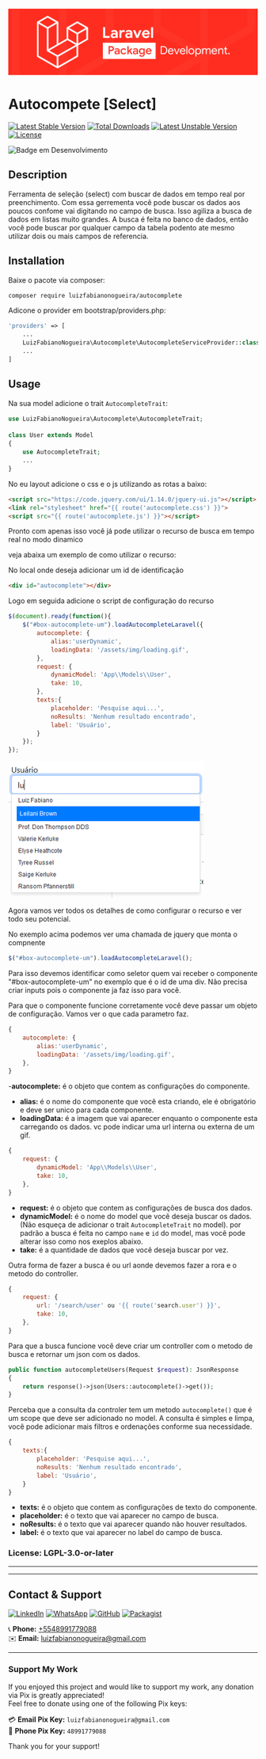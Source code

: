 <p align="center"><img src="src/Assets/img/laravel.png" alt="Laravel Logo"></p>


# Autocompete [Select]

[![Latest Stable Version](https://poser.pugx.org/luizfabianonogueira/autocomplete/v)](//packagist.org/packages/luizfabianonogueira/autocomplete)
[![Total Downloads](https://poser.pugx.org/luizfabianonogueira/autocomplete/downloads)](//packagist.org/packages/luizfabianonogueira/autocomplete)
[![Latest Unstable Version](https://poser.pugx.org/luizfabianonogueira/autocomplete/v/unstable)](//packagist.org/packages/luizfabianonogueira/autocomplete)
[![License](https://poser.pugx.org/luizfabianonogueira/autocomplete/license)](//packagist.org/packages/luizfabianonogueira/autocomplete)


![Badge em Desenvolvimento](http://img.shields.io/static/v1?label=STATUS&message=IN%20DEVELOPMENT&color=GREEN&style=for-the-badge)

## Description
Ferramenta de seleção (select) com buscar de dados em tempo real por preenchimento.
Com essa gerrementa você pode buscar os dados aos poucos confome vai digitando no campo de busca.
Isso agiliza a busca de dados em listas muito grandes.
A busca é feita no banco de dados, então você pode buscar por qualquer campo da tabela podento ate mesmo utilizar dois ou mais campos de referencia.

## Installation

Baixe o pacote via composer:
```bash
composer require luizfabianonogueira/autocomplete
```

Adicone o provider em bootstrap/providers.php:
```php
'providers' => [
    ...
    LuizFabianoNogueira\Autocomplete\AutocompleteServiceProvider::class,
    ...
]
```

## Usage

Na sua model adicione o trait `AutocompleteTrait`:
```php
use LuizFabianoNogueira\Autocomplete\AutocompleteTrait;

class User extends Model
{
    use AutocompleteTrait;
    ...
}
```

No eu layout adicione o css e o js utilizando as rotas a baixo:
```html
<script src="https://code.jquery.com/ui/1.14.0/jquery-ui.js"></script>
<link rel="stylesheet" href="{{ route('autocomplete.css') }}">
<script src="{{ route('autocomplete.js') }}"></script>
```


Pronto com apenas isso você já pode utilizar o recurso de busca em tempo real no modo dinamico

veja abaixa um exemplo de como utilizar o recurso:

No local onde deseja adicionar um id de identificação
```html
<div id="autocomplete"></div>
```

Logo em seguida adicione o script de configuração do recurso
```javascript
$(document).ready(function(){
    $("#box-autocomplete-um").loadAutocompleteLaravel({
        autocomplete: {
            alias:'userDynamic',
            loadingData: '/assets/img/loading.gif',
        },
        request: {
            dynamicModel: 'App\\Models\\User',
            take: 10,
        },
        texts:{
            placeholder: 'Pesquise aqui...',
            noResults: 'Nenhum resultado encontrado',
            label: 'Usuário',
        }
    });
});
```
![basic1.png](src%2FAssets%2Fimg%2Fbasic1.png)

Agora vamos ver todos os detalhes de como configurar o recurso e ver todo seu potencial.

No exemplo acima podemos ver uma chamada de jquery que monta o compnente 
```javascript
$("#box-autocomplete-um").loadAutocompleteLaravel();
```
Para isso devemos identificar como seletor quem vai receber o componente "#box-autocomplete-um" no exemplo que é o id de uma div.
Não precisa criar inputs pois o componente ja faz isso para você.

Para que o componente funcione corretamente você deve passar um objeto de configuração. Vamos ver o que cada parametro faz.
```javascript
{
    autocomplete: {
        alias:'userDynamic',
        loadingData: '/assets/img/loading.gif',
    },
}
```
-**autocomplete:** é o objeto que contem as configurações do componente.
- **alias:** é o nome do componente que você esta criando, ele é obrigatório e deve ser unico para cada componente.
- **loadingData:** é a imagem que vai aparecer enquanto o componente esta carregando os dados. vc pode indicar uma url interna ou externa de um gif.

```javascript
{
    request: {
        dynamicModel: 'App\\Models\\User',
        take: 10,
    },
}
```
- **request:** é o objeto que contem as configurações de busca dos dados.
- **dynamicModel:** é o nome do model que você deseja buscar os dados. (Não esqueça de adicionar o trait `AutocompleteTrait` no model).
por padrão a busca é feita no campo `name` e `id` do model, mas você pode alterar isso como nos exeplos abaixo.
- **take:** é a quantidade de dados que você deseja buscar por vez.

Outra forma de fazer a busca é ou url aonde devemos fazer a rora e o metodo do controller.
```javascript
{
    request: {
        url: '/search/user' ou '{{ route('search.user') }}',
        take: 10,
    },
}
```
Para que a busca funcione você deve criar um controller com o metodo de busca e retornar um json com os dados.
```php
public function autocompleteUsers(Request $request): JsonResponse
{
    return response()->json(Users::autocomplete()->get());
}
```
Perceba que a consulta da controler tem um metodo `autocomplete()` que é um scope que deve ser adicionado no model.
A consulta é simples e limpa, você pode adicionar mais filtros e ordenações conforme sua necessidade.





```javascript
{
    texts:{
        placeholder: 'Pesquise aqui...',
        noResults: 'Nenhum resultado encontrado',
        label: 'Usuário',
    }
}
```
- **texts:** é o objeto que contem as configurações de texto do componente.
- **placeholder:** é o texto que vai aparecer no campo de busca.
- **noResults:** é o texto que vai aparecer quando não houver resultados.
- **label:** é o texto que vai aparecer no label do campo de busca.


### License: LGPL-3.0-or-later

___
___

## Contact & Support

[![LinkedIn](https://img.shields.io/badge/LinkedIn-000?style=for-the-badge&logo=linkedin&logoColor=white)](https://www.linkedin.com/in/luiz-fabiano-nogueira-b20875170/)
[![WhatsApp](https://img.shields.io/badge/WhatsApp-000?style=for-the-badge&logo=whatsapp&logoColor=white)](https://api.whatsapp.com/send?phone=5548991779088)
[![GitHub](https://img.shields.io/badge/GitHub-000?style=for-the-badge&logo=github&logoColor=white)](https://github.com/LuizFabianoNogueira)
[![Packagist](https://img.shields.io/badge/Packagist-000?style=for-the-badge&logo=packagist&logoColor=white)](https://packagist.org/packages/luizfabianonogueira/)

📞 **Phone:** [+5548991779088](tel:+5548991779088)  
✉️ **Email:** [luizfabianonogueira@gmail.com](mailto:luizfabianonogueira@gmail.com)

---

### Support My Work

If you enjoyed this project and would like to support my work, any donation via Pix is greatly appreciated!  
Feel free to donate using one of the following Pix keys:

💳 **Email Pix Key:** `luizfabianonogueira@gmail.com`  
📱 **Phone Pix Key:** `48991779088`

Thank you for your support!
